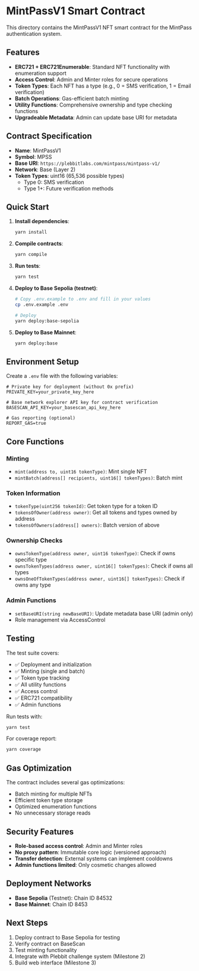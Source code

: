 # MintPassV1 Smart Contract

This directory contains the MintPassV1 NFT smart contract for the MintPass authentication system.

## Features

- **ERC721 + ERC721Enumerable**: Standard NFT functionality with enumeration support
- **Access Control**: Admin and Minter roles for secure operations
- **Token Types**: Each NFT has a type (e.g., 0 = SMS verification, 1 = Email verification)
- **Batch Operations**: Gas-efficient batch minting
- **Utility Functions**: Comprehensive ownership and type checking functions
- **Upgradeable Metadata**: Admin can update base URI for metadata

## Contract Specification

- **Name**: MintPassV1
- **Symbol**: MPSS
- **Base URI**: `https://plebbitlabs.com/mintpass/mintpass-v1/`
- **Network**: Base (Layer 2)
- **Token Types**: uint16 (65,536 possible types)
  - Type 0: SMS verification
  - Type 1+: Future verification methods

## Quick Start

1. **Install dependencies**:
   ```bash
   yarn install
   ```

2. **Compile contracts**:
   ```bash
   yarn compile
   ```

3. **Run tests**:
   ```bash
   yarn test
   ```

4. **Deploy to Base Sepolia (testnet)**:
   ```bash
   # Copy .env.example to .env and fill in your values
   cp .env.example .env
   
   # Deploy
   yarn deploy:base-sepolia
   ```

5. **Deploy to Base Mainnet**:
   ```bash
   yarn deploy:base
   ```

## Environment Setup

Create a `.env` file with the following variables:

```env
# Private key for deployment (without 0x prefix)
PRIVATE_KEY=your_private_key_here

# Base network explorer API key for contract verification
BASESCAN_API_KEY=your_basescan_api_key_here

# Gas reporting (optional)
REPORT_GAS=true
```

## Core Functions

### Minting
- `mint(address to, uint16 tokenType)`: Mint single NFT
- `mintBatch(address[] recipients, uint16[] tokenTypes)`: Batch mint

### Token Information
- `tokenType(uint256 tokenId)`: Get token type for a token ID
- `tokensOfOwner(address owner)`: Get all tokens and types owned by address
- `tokensOfOwners(address[] owners)`: Batch version of above

### Ownership Checks
- `ownsTokenType(address owner, uint16 tokenType)`: Check if owns specific type
- `ownsTokenTypes(address owner, uint16[] tokenTypes)`: Check if owns all types
- `ownsOneOfTokenTypes(address owner, uint16[] tokenTypes)`: Check if owns any type

### Admin Functions
- `setBaseURI(string newBaseURI)`: Update metadata base URI (admin only)
- Role management via AccessControl

## Testing

The test suite covers:
- ✅ Deployment and initialization
- ✅ Minting (single and batch)
- ✅ Token type tracking
- ✅ All utility functions
- ✅ Access control
- ✅ ERC721 compatibility
- ✅ Admin functions

Run tests with:
```bash
yarn test
```

For coverage report:
```bash
yarn coverage
```

## Gas Optimization

The contract includes several gas optimizations:
- Batch minting for multiple NFTs
- Efficient token type storage
- Optimized enumeration functions
- No unnecessary storage reads

## Security Features

- **Role-based access control**: Admin and Minter roles
- **No proxy pattern**: Immutable core logic (versioned approach)
- **Transfer detection**: External systems can implement cooldowns
- **Admin functions limited**: Only cosmetic changes allowed

## Deployment Networks

- **Base Sepolia** (Testnet): Chain ID 84532
- **Base Mainnet**: Chain ID 8453

## Next Steps

1. Deploy contract to Base Sepolia for testing
2. Verify contract on BaseScan
3. Test minting functionality
4. Integrate with Plebbit challenge system (Milestone 2)
5. Build web interface (Milestone 3) 